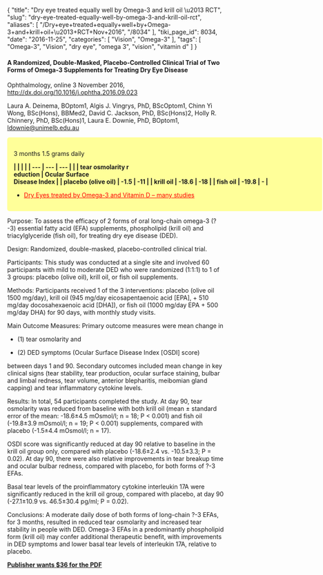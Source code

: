 {
    "title": "Dry eye treated equally well by Omega-3 and krill oil \u2013 RCT",
    "slug": "dry-eye-treated-equally-well-by-omega-3-and-krill-oil-rct",
    "aliases": [
        "/Dry+eye+treated+equally+well+by+Omega-3+and+krill+oil+\u2013+RCT+Nov+2016",
        "/8034"
    ],
    "tiki_page_id": 8034,
    "date": "2016-11-25",
    "categories": [
        "Vision",
        "Omega-3"
    ],
    "tags": [
        "Omega-3",
        "Vision",
        "dry eye",
        "omega 3",
        "vision",
        "vitamin d"
    ]
}


#### A Randomized, Double-Masked, Placebo-Controlled Clinical Trial of Two Forms of Omega-3 Supplements for Treating Dry Eye Disease

Ophthalmology, online 3 November 2016, http://dx.doi.org/10.1016/j.ophtha.2016.09.023

Laura A. Deinema, BOptom1, Algis J. Vingrys, PhD, BScOptom1, Chinn Yi Wong, BSc(Hons), BBMed2, David C. Jackson, PhD, BSc(Hons)2, Holly R. Chinnery, PhD, BSc(Hons)1, Laura E. Downie, PhD, BOptom1, ldownie@unimelb.edu.au

<div class="border" style="background-color:#FF9;padding:15px;margin:10px 0;border-radius:5px;width:700px">

3 months 1.5 grams daily

 **| | | |
| --- | --- | --- |
|  | tear osmolarity r<br>eduction | Ocular Surface <br>Disease Index |
| placebo (olive oil) | -1.5 | -11 |
| krill oil | -18.6 | -18 |
| fish oil | -19.8 | -  |** 

* <a href="/posts/dry-eyes-treated-by-omega-3-and-vitamin-d-many-studies" style="color: red; text-decoration: underline;" title="This post/category does not exist yet: Dry Eyes treated by Omega-3 and Vitamin D – many studies">Dry Eyes treated by Omega-3 and Vitamin D – many studies</a>

</div>

Purpose: To assess the efficacy of 2 forms of oral long-chain omega-3 (?-3) essential fatty acid (EFA) supplements, phospholipid (krill oil) and triacylglyceride (fish oil), for treating dry eye disease (DED).

Design: Randomized, double-masked, placebo-controlled clinical trial.

Participants: This study was conducted at a single site and involved 60 participants with mild to moderate DED who were randomized (1:1:1) to 1 of 3 groups: placebo (olive oil), krill oil, or fish oil supplements.

Methods: Participants received 1 of the 3 interventions: placebo (olive oil 1500 mg/day), krill oil (945 mg/day eicosapentaenoic acid <span>[EPA]</span>, + 510 mg/day docosahexaenoic acid <span>[DHA]</span>), or fish oil (1000 mg/day EPA + 500 mg/day DHA) for 90 days, with monthly study visits.

Main Outcome Measures: Primary outcome measures were mean change in 

* (1) tear osmolarity and 

* (2) DED symptoms (Ocular Surface Disease Index <span>[OSDI]</span> score) 

between days 1 and 90. Secondary outcomes included mean change in key clinical signs (tear stability, tear production, ocular surface staining, bulbar and limbal redness, tear volume, anterior blepharitis, meibomian gland capping) and tear inflammatory cytokine levels.

Results: In total, 54 participants completed the study. At day 90, tear osmolarity was reduced from baseline with both krill oil (mean ± standard error of the mean: -18.6±4.5 mOsmol/l; n = 18; P < 0.001) and fish oil (-19.8±3.9 mOsmol/l; n = 19; P < 0.001) supplements, compared with placebo (-1.5±4.4 mOsmol/l; n = 17). 

OSDI score was significantly reduced at day 90 relative to baseline in the krill oil group only, compared with placebo (-18.6±2.4 vs. -10.5±3.3; P = 0.02). At day 90, there were also relative improvements in tear breakup time and ocular bulbar redness, compared with placebo, for both forms of ?-3 EFAs. 

Basal tear levels of the proinflammatory cytokine interleukin 17A were significantly reduced in the krill oil group, compared with placebo, at day 90 (-27.1±10.9 vs. 46.5±30.4 pg/ml; P = 0.02).

Conclusions: A moderate daily dose of both forms of long-chain ?-3 EFAs, for 3 months, resulted in reduced tear osmolarity and increased tear stability in people with DED. Omega-3 EFAs in a predominantly phospholipid form (krill oil) may confer additional therapeutic benefit, with improvements in DED symptoms and lower basal tear levels of interleukin 17A, relative to placebo.

 **[Publisher wants $36 for the PDF](http://www.sciencedirect.com/science/article/pii/S0161642016313732)**